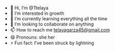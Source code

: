 - 👋 Hi, I’m @Ttelaya
- 👀 I’m interested in growth
- 🌱 I’m currently learning everything all the time
- 💞️ I’m looking to collaborate on anything
- 📫 How to reach me telayagarza45@gmail.com 
- 😄 Pronouns: she her
- ⚡ Fun fact: I've been struck by lightning

<!---
Ttelaya/Ttelaya is a ✨ special ✨ repository because its `README.md` (this file) appears on your GitHub profile.
You can click the Preview link to take a look at your changes.
--->
